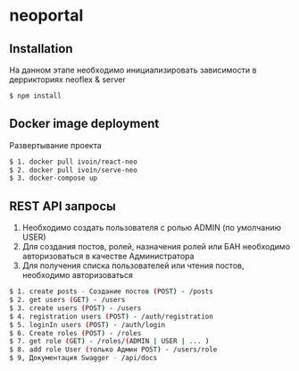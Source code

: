 # neoportal
## Installation
На данном этапе необходимо инициализировать зависимости в деррикториях neoflex & server

```bash
$ npm install
```
## Docker image deployment
Развертывание проекта

```bash
$ 1. docker pull ivoin/react-neo
$ 2. docker pull ivoin/serve-neo
$ 3. docker-compose up
```

## REST API запросы
1) Необходимо создать пользователя с ролью ADMIN (по умолчанию USER)
2) Для создания постов, ролей, назначения ролей или БАН необходимо авторизоваться в качестве Администратора
3) Для получения списка пользователей или чтения постов, необходимо авторизоваться

```bash
$ 1. create posts - Создание постов (POST) - /posts
$ 2. get users (GET) - /users
$ 3. create users (POST) - /users
$ 4. registration users (POST) - /auth/registration
$ 5. loginIn users (POST) - /auth/login
$ 6. Create roles (POST) - /roles
$ 7. get role (GET) - /roles/(ADMIN | USER | ... )
$ 8. add role User (только Админ POST) - /users/role
$ 9, Документация Swagger - /api/docs
```